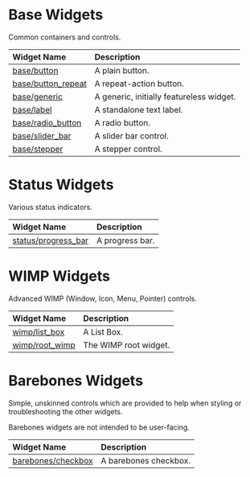 # Base Widgets

Common containers and controls.


| Widget Name | Description |
| :---------- | :---------- |
| [base/button](./widgets/base/button.md) | A plain button. |
| [base/button_repeat](./widgets/base/button_repeat.md) | A repeat-action button. |
| [base/generic](./widgets/base/generic.md) | A generic, initially featureless widget. |
| [base/label](./widgets/base/label.md) | A standalone text label. |
| [base/radio_button](./widgets/base/radio_button.md) | A radio button. |
| [base/slider_bar](./widgets/base/slider_bar.md) | A slider bar control. |
| [base/stepper](./widgets/base/stepper.md) | A stepper control. |


# Status Widgets

Various status indicators.

| Widget Name | Description |
| :---------- | :---------- |
| [status/progress_bar](./widgets/status/progress_bar.md) | A progress bar. |


# WIMP Widgets

Advanced WIMP (Window, Icon, Menu, Pointer) controls.

| Widget Name | Description |
| :---------- | :---------- |
| [wimp/list_box](./widgets/wimp/list_box.md) | A List Box. |
| [wimp/root_wimp](./widgets/wimp/root_wimp.md) | The WIMP root widget. |



# Barebones Widgets

Simple, unskinned controls which are provided to help when styling or troubleshooting the other widgets.

Barebones widgets are not intended to be user-facing.


| Widget Name | Description |
| :---------- | :---------- |
| [barebones/checkbox](./widgets/barebones/checkbox.md)| A barebones checkbox. |




